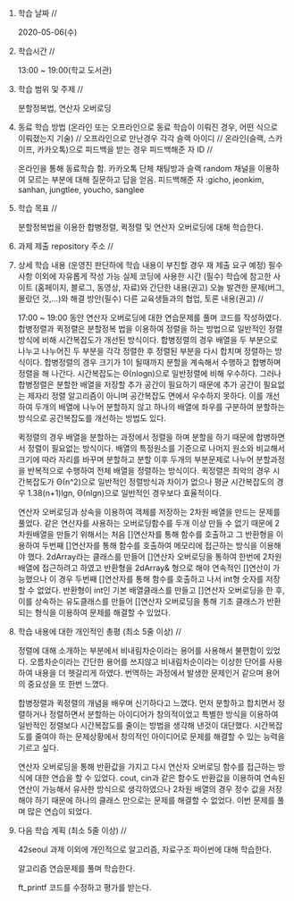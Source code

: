 1. 학습 날짜 // 

    2020-05-06(수)

2. 학습시간 // 

    13:00 ~ 19:00(학교 도서관)

3. 학습 범위 및 주제 // 
    
    분할정복법, 연산자 오버로딩

4. 동료 학습 방법 (온라인 또는 오프라인으로 동료 학습이 이뤄진 경우, 어떤 식으로 이뤄졌는지 기술) // 오프라인으로 만난경우 각각 슬랙 아이디 // 온라인(슬랙, 스카이프, 카카오톡)으로 피드백을 받는 경우 피드백해준 자 ID // 

    온라인을 통해 동료학습 함. 카카오톡 단체 채팅방과 슬랙 random 채널을 이용하여 모르는 부분에 대해 질문하고 답을 얻음. 피드백해준 자 :gicho, jeonkim, sanhan, jungtlee, youcho, sanglee

5. 학습 목표 //

    분할정복법을 이용한 합병정렬, 퀵정렬 및 연산자 오버로딩에 대해 학습한다.
    
6. 과제 제출 repository 주소 // 
    
    
    
7. 상세 학습 내용 (운영진 판단하에 학습 내용이 부진할 경우 재 제출 요구 예정) 필수사항 이외에 자유롭게 작성 가능 실제 코딩에 사용한 시간 (필수) 학습에 참고한 사이트 (홈페이지, 블로그, 동영상, 자료)와 간단한 내용(권고) 오늘 발견한 문제(버그, 몰랐던 것,...)와 해결 방안(필수) 다른 교육생들과의 협업, 토론 내용(권고) //
    
    17:00 ~ 19:00 동안 연산자 오버로딩에 대한 연습문제를 풀며 코드를 작성하였다.
    합병정렬과 퀵정렬은 분할정복 법을 이용하여 정렬을 하는 방법으로 일반적인 정렬방식에 비해 시간복잡도가 개선된 방식이다. 합병정렬의 경우 배열을 두 부분으로 나누고 나누어진 두 부분을 각각 정렬한 후 정렬된 부분을 다시 합치며 정렬하는 방식이다. 합병정렬의 경우 크기가 1이 될때까지 분할을 계속해서 수행하고 합병하며 정렬을 해 나간다. 시간복잡도는 Θ(nlogn)으로 일반정렬에 비해 우수하다. 그러나 합병정렬은 분할한 배열을 저장할 추가 공간이 필요하기 때문에 추가 공간이 필요없는 제자리 정렬 알고리즘이 아니며 공간복잡도 면에서 우수하지 못하다. 이를 개선하여 두개의 배열에 나누어 분할하지 않고 하나의 배열에 좌우를 구분하여 분할하는 방식으로 공간복잡도를 개선하는 방법도 있다.
    
    퀵정렬의 경우 배열을 분할하는 과정에서 정렬을 하며 분할을 하기 때문에 합병하면서 정렬이 필요없는 방식이다. 배열의 특정원소를 기준으로 나머지 원소와 비교해서 크기에 따라 자리를 바꾸며 분할하고 분할 이후 두개의 부분문제로 나누어 분할과정을 반복적으로 수행하여 전체 배열을 정렬하는 방식이다. 퀵정렬은 최악의 경우 시간복잡도가 Θ(n^2)으로 일반적인 정렬방식과 차이가 없으나 평균 시간복잡도의 경우 1.38(n+1)lgn, Θ(nlgn)으로 일반적인 경우보다 효율적이다.
    
    연산자 오버로딩과 상속을 이용하여 객체를 저장하는 2차원 배열을 만드는 문제를 풀었다. 같은 연산자를 사용하는 오버로딩함수를 두개 이상 만들 수 없기 때문에 2차원배열을 만들기 위해서는 처음 []연산자를 통해 함수를 호출하고 그 반환형을 이용하여 두번째 []연산자를 통해 함수를 호출하여 메모리에 접근하는 방식을 이용해야 했다. 2dArray라는 클래스를 만들어 []연산자 오버로딩을 통하여 한번에 2차원 배열에 접근하려고 하였고 반환형을 2dArray& 형으로 해야 연속적인 []연산이 가능했으나 이 경우 두번째 []연산자를 통해 함수를 호출하고 나서 int형 숫자를 저장할 수 없었다. 반환형이 int인 기본 배열클래스를 만들고 []연산자 오버로딩을 한 후, 이를 상속하는 유도클래스를 만들어 []연산자 오버로딩을 통해 기초 클래스가 반환되는 형식을 이용하여 문제를 해결할 수 있었다.
    
8. 학습 내용에 대한 개인적인 총평 (최소 5줄 이상) //
   
   정렬에 대해 소개하는 부분에서 비내림차순이라는 용어를 사용해서 불편함이 있었다. 오름차순이라는 간단한 용어를 쓰지않고 비내림차순이라는 이상한 단어를 사용하여 내용을 더 헷갈리게 하였다. 번역하는 과정에서 발생한 문제인거 같으며 용어의 중요성을 또 한번 느꼈다.
   
   합병정렬과 퀵정렬의 개념을 배우며 신기하다고 느꼈다. 먼저 분할하고 합치면서 정렬하거나 정렬하면서 분할하는 아이디어가 창의적이었고 특별한 방식을 이용하여 일반적인 정렬보다 시간복잡도를 줄이는 방법을 생각해 낸것이 대단했다. 시간복잡도를 줄여야 하는 문제상황에서 창의적인 아이디어로 문제를 해결할 수 있는 능력을 기르고 싶다.
   
   연산자 오버로딩을 통해 반환값을 가지고 다시 연산자 오버로딩 함수를 접근하는 방식에 대한 연습을 할 수 있었다. cout, cin과 같은 함수도 반환값을 이용하여 연속된 연산이 가능해서 유사한 방식으로 생각하였으나 2차원 배열의 경우 정수 값을 저장해야 하기 때문에 하나의 클래스 만으로는 문제를 해결할 수 없었다. 이번 문제를 풀며 많은 연습이 되었다.
   
9. 다음 학습 계획 (최소 5줄 이상) // 
    
    42seoul 과제 이외에 개인적으로 알고리즘, 자료구조 파이썬에 대해 학습한다.
    
    알고리즘 연습문제를 풀며 학습한다.
    
    ft_printf 코드를 수정하고 평가를 받는다.
    